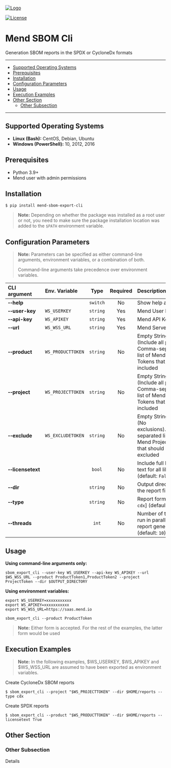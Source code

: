 [![Logo](https://resources.mend.io/mend-sig/logo/mend-dark-logo-horizontal.png)](https://www.mend.io/)  

[![License](https://img.shields.io/badge/License-Apache%202.0-yellowgreen.svg)](https://opensource.org/licenses/Apache-2.0)

# Mend SBOM Cli

Generation SBOM reports in the SPDX or CycloneDx formats  

<hr>

- [Supported Operating Systems](#supported-operating-systems)
- [Prerequisites](#prerequisites)
- [Installation](#installation)
- [Configuration Parameters](#configuration-parameters)
- [Usage](#usage)
- [Execution Examples](#execution-examples)
- [Other Section](#other-section)
  - [Other Subsection](#other-subsection)

<hr>

## Supported Operating Systems
- **Linux (Bash):**	CentOS, Debian, Ubuntu
- **Windows (PowerShell):**	10, 2012, 2016

## Prerequisites
- Python 3.9+
- Mend user with admin permissions

## Installation
```
$ pip install mend-sbom-export-cli
```
> **Note:** Depending on whether the package was installed as a root user or not, you need to make sure the package installation location was added to the `$PATH` environment variable.

## Configuration Parameters
>**Note:** Parameters can be specified as either command-line arguments, environment variables, or a combination of both.  
> 
> Command-line arguments take precedence over environment variables.  

| CLI argument                  | Env. Variable     |   Type   |                    Required                    | Description                                                                                                    |
|:------------------------------|:------------------|:--------:|:----------------------------------------------:|:---------------------------------------------------------------------------------------------------------------|
| **&#x2011;&#x2011;help**      |                   | `switch` |                       No                       | Show help and exit                                                                                             |
| **&#x2011;&#x2011;user-key**  | `WS_USERKEY`      | `string` |                      Yes                       | Mend User Key                                                                                                  |
| **&#x2011;&#x2011;api-key**   | `WS_APIKEY`       | `string` |                      Yes                       | Mend API Key                                                                                                   |
| **&#x2011;&#x2011;url**       | `WS_WSS_URL`      | `string` |                      Yes                       | Mend Server URL                                                                                                |
| **&#x2011;&#x2011;product**   | `WS_PRODUCTTOKEN` |  `string`  |                       No                       | Empty String <br />(Include all products). Comma-separated list of Mend Product Tokens that should be included |
| **&#x2011;&#x2011;project**   | `WS_PROJECTTOKEN` |  `string`  |                       No                       | Empty String <br />(Include all projects). Comma-separated list of Mend Project Tokens that should be included |
| **&#x2011;&#x2011;exclude**   | `WS_EXCLUDETOKEN` |  `string`  |                       No                       | Empty String <br /> (No exclusions).Commsa-separated list of Mend Project Tokens that should be excluded       |
| **&#x2011;&#x2011;licensetext** |                   | `bool`   |   No    | Include full license text for all libraries (default: `False`)                                                 |
| **&#x2011;&#x2011;dir**       |                   | `string` |                       No                       | Output directory for the report files                                                                          |
| **&#x2011;&#x2011;type**      |                   | `string` |   No    | Report format [`spdx` `cdx`] (default: `spdx`)                                                                 | 
| **&#x2011;&#x2011;threads**   |                   |  `int`   |                       No                       | Number of threads to run in parallel for report generation (default: `10`)                                     |



## Usage
**Using command-line arguments only:**
```shell
sbom_export_cli --user-key WS_USERKEY --api-key WS_APIKEY --url $WS_WSS_URL --product ProductToken1,ProductToken2 --project ProjectToken --dir $OUTPUT_DIRECTORY
```
**Using environment variables:**
```shell
export WS_USERKEY=xxxxxxxxxxx
export WS_APIKEY=xxxxxxxxxxx
export WS_WSS_URL=https://saas.mend.io

sbom_export_cli --product ProductToken
```
> **Note:** Either form is accepted. For the rest of the examples, the latter form would be used  

## Execution Examples

> **Note:** In the following examples, $WS_USERKEY, $WS_APIKEY and $WS_WSS_URL are assumed to have been exported as environment variables.  

Create CycloneDx SBOM reports

```shell
$ sbom_export_cli --project "$WS_PROJECTTOKEN" --dir $HOME/reports --type cdx
```

Create SPDX reports

```shell
$ sbom_export_cli --product "$WS_PRODUCTTOKEN" --dir $HOME/reports --licensetext True 
```

## Other Section

### Other Subsection
Details  

